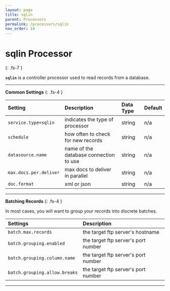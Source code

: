 ```yaml
---
layout: page
title: sqlin
parent: Processors
permalink: /processors/sqlin
nav_order: 14
---
```


# sqlin Processor
{: .fs-7 }

**`sqlin`** is a controller processor used to read records from a database.


---

**Common Settings**
{: .fs-4 }


| **Setting**                   | **Description**           | **Data Type** | **Default**    |
|:------------------------------|:--------------------------|:--------------|:---------------|
| `service.type=sqlin`          | indicates the type of processor | string | n/a |
| `schedule`                    | how often to check for new records | string | n/a |
| `datasource.name`             | name of the database connection to use | string | n/a |
| `max.docs.per.deliver`        | max docs to deliver in parallel | string | n/a |
| `doc.format`                  | xml or json | string | n/a |

---

**Batching Records**
{: .fs-4 }

In most cases, you will want to group your records into discrete batches.


| **Settings**                   | **Description**           |
|:-------------------------------|:--------------------------|
| `batch.max.records`            | the target ftp server's hostname |
| `batch.grouping.enabled`       | the target ftp server's port number |
| `batch.grouping.column.name`   | the target ftp server's port number |
| `batch.grouping.allow.breaks`  | the target ftp server's port number |

---

